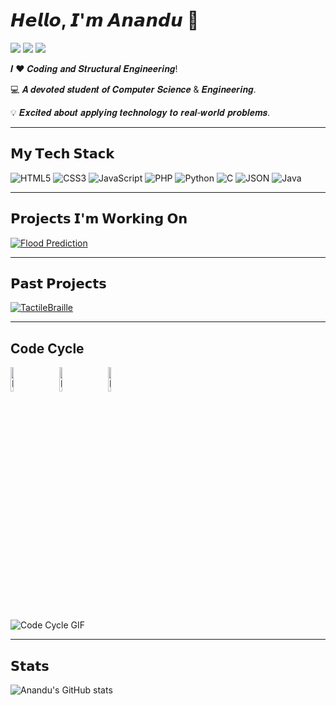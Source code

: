 # 𝙃𝙚𝙡𝙡𝙤, 𝙄'𝙢 𝘼𝙣𝙖𝙣𝙙𝙪 👋

[![](https://img.shields.io/badge/-@helloitsmeanandu-%231DA1F2?style=flat-square&logo=twitter&logoColor=ffffff)](https://twitter.com/yourusername)
[![](https://img.shields.io/badge/-@DiligentAnandu-%23181717?style=flat-square&logo=github)](https://github.com/DiligentAnandu)
[![](https://img.shields.io/badge/-LinkedIn-%230077B5?style=flat-square&logo=linkedin)](https://www.linkedin.com/in/helloitsmeanandu)

𝑰 ❤️ 𝑪𝒐𝒅𝒊𝒏𝒈 𝒂𝒏𝒅 𝑺𝒕𝒓𝒖𝒄𝒕𝒖𝒓𝒂𝒍 𝑬𝒏𝒈𝒊𝒏𝒆𝒆𝒓𝒊𝒏𝒈!

:computer: 𝑨 𝒅𝒆𝒗𝒐𝒕𝒆𝒅 𝒔𝒕𝒖𝒅𝒆𝒏𝒕 𝒐𝒇 𝑪𝒐𝒎𝒑𝒖𝒕𝒆𝒓 𝑺𝒄𝒊𝒆𝒏𝒄𝒆 & 𝑬𝒏𝒈𝒊𝒏𝒆𝒆𝒓𝒊𝒏𝒈.

💡 𝑬𝒙𝒄𝒊𝒕𝒆𝒅 𝒂𝒃𝒐𝒖𝒕 𝒂𝒑𝒑𝒍𝒚𝒊𝒏𝒈 𝒕𝒆𝒄𝒉𝒏𝒐𝒍𝒐𝒈𝒚 𝒕𝒐 𝒓𝒆𝒂𝒍-𝒘𝒐𝒓𝒍𝒅 𝒑𝒓𝒐𝒃𝒍𝒆𝒎𝒔.

---

## 𝗠𝘆 𝗧𝗲𝗰𝗵 𝗦𝘁𝗮𝗰𝗸

![HTML5](https://img.shields.io/badge/-HTML5-%23E44D27?style=flat-square&logo=html5&logoColor=ffffff)
![CSS3](https://img.shields.io/badge/-CSS3-%231572B6?style=flat-square&logo=css3)
![JavaScript](https://img.shields.io/badge/-JavaScript-%23F7DF1C?style=flat-square&logo=javascript&logoColor=000000&labelColor=%23F7DF1C&color=%23FFCE5A)
![PHP](https://img.shields.io/badge/-PHP-%23777BB4?style=flat-square&logo=php&logoColor=ffffff)
![Python](https://img.shields.io/badge/-Python-%233776AB?style=flat-square&logo=python&logoColor=ffffff)
![C](https://img.shields.io/badge/-C-%2300599C?style=flat-square&logo=c&logoColor=ffffff)
![JSON](https://img.shields.io/badge/-JSON-%2320B2AA?style=flat-square&logo=json&logoColor=ffffff)
![Java](https://img.shields.io/badge/-Java-%23ED8B00?style=flat-square&logo=java&logoColor=ffffff)

---

## 𝗣𝗿𝗼𝗷𝗲𝗰𝘁𝘀 𝗜'𝗺 𝗪𝗼𝗿𝗸𝗶𝗻𝗴 𝗢𝗻

[![Flood Prediction](https://img.shields.io/badge/-Flood_Prediction-007ACC?style=flat-square&logo=python&logoColor=ffffff)](https://github.com/DiligentAnandu/flood-prediction)

---

## 𝗣𝗮𝘀𝘁 𝗣𝗿𝗼𝗷𝗲𝗰𝘁𝘀

[![TactileBraille](https://img.shields.io/badge/-TACTILEBRAILLE-%23F7DF1C?style=flat-square&logo=arduino&logoColor=ffffff)](https://github.com/DiligentAnandu/TACTILEBRAILLE)

---

## **Code Cycle**

<img src="https://raw.githubusercontent.com/Tarikul-Islam-Anik/Animated-Fluent-Emojis/master/Emojis/Smilies/Face%20with%20Spiral%20Eyes.png" width="10%" alt="Broken system!"/>
&nbsp;&nbsp;&nbsp;&nbsp;&nbsp;
<img src="https://raw.githubusercontent.com/Tarikul-Islam-Anik/Animated-Fluent-Emojis/master/Emojis/Smilies/Relieved%20Face.png" width="10%" alt="It's working!"/>
&nbsp;&nbsp;&nbsp;&nbsp;&nbsp;
<img src="https://raw.githubusercontent.com/Tarikul-Islam-Anik/Animated-Fluent-Emojis/master/Emojis/Smilies/Astonished%20Face.png" width="10%" alt="It's working but you don't know how!"/>

![Code Cycle GIF](https://tenor.com/bW4Ti.gif)

---

## 𝗦𝘁𝗮𝘁𝘀

![Anandu's GitHub stats](https://github-readme-stats.vercel.app/api?username=DiligentAnandu&show_icons=true&theme=dracula)
